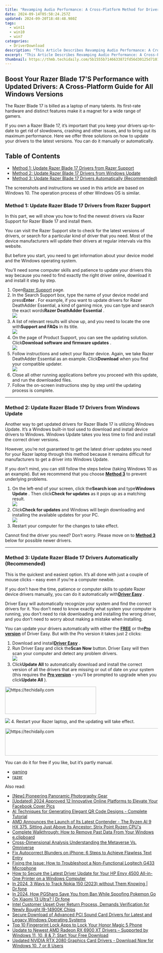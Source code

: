 ```yaml
---
title: "Revamping Audio Performance: A Cross-Platform Method for Driver Update in Win11/Win10/Win7"
date: 2024-09-14T05:58:24.257Z
updated: 2024-09-20T18:48:48.980Z
tags:
  - win11
  - win10
  - win7
categories:
  - DriverDownload
description: "This Article Describes Revamping Audio Performance: A Cross-Platform Method for Driver Update in Win11/Win10/Win7"
excerpt: "This Article Describes Revamping Audio Performance: A Cross-Platform Method for Driver Update in Win11/Win10/Win7"
thumbnail: https://thmb.techidaily.com/5b1555b7146633872fd56d30125d7101353d43d4ee7f4ba1a4a67766b9a7e657.jpg
---
```


## Boost Your Razer Blade 17'S Performance with Updated Drivers: A Cross-Platform Guide for All Windows Versions

The Razer Blade 17 is billed as a laptop of many talents. Its first-rate hardware and distinct features make it a magnet for a wide range of gamers.

 If you own a Razer Blade 17, it’s important that you keep your drivers up-to-date to get rid of slowdowns, crashing and other issues, and to bring out its maximum performance. Here we offer three solutions on how to update your drivers to the latest versions. You can do it manually or automatically.

## Table of Contents

* [Method 1: Update Razer Blade 17 Drivers from Razer Support](https://tools.techidaily.com/drivereasy/download/)
* [Method 2: Update Razer Blade 17 Drivers from Windows Update](https://tools.techidaily.com/drivereasy/download/)
* [Method 3: Update Razer Blade 17 Drivers Automatically (Recommended)](https://tools.techidaily.com/drivereasy/download/)

 The screenshots and instructions we used in this article are based on Windows 10\. The operation process of other Windows OS is similar.

### Method 1: Update Razer Blade 17 Drivers from Razer Support

 In this part, we will show you how to find the newest drivers via Razer Support for Razer Blade 17 and install them.

 You can visit the Razer Support site to check for the latest versions of drivers, or search for a particular kind of driver that you need. Most of the device manufacturers will update their drivers at regular intervals via this website.

 But before you start, you need to get information about your device model and the Windows operating system.

 You’ll need some computer skills and patience to update your drivers this way because you need to find exactly the right driver online, download it and install it step by step.

1. Open[Razer Support](https://support.razer.com/) page.
2. In the Search Support box, type the name of your device model and press**Enter** . For example, if you want to update drivers for Razer DeathAdder Essential, a kind of gaming mice, you can type and search the exact words**Razer DeathAdder Essential** .  
![](https://images.drivereasy.com/wp-content/uploads/2022/05/tu1.jpg)
3. A list of relevant results will show up, and you need to locate the one with**Support and FAQs** in its title.  
![](https://images.drivereasy.com/wp-content/uploads/2022/05/tu2.jpg)
4. On the page of Product Support, you can see the updating solution. Click**Download software and firmware updates** .  
![](https://images.drivereasy.com/wp-content/uploads/2022/05/tu3.jpg)
5. Follow instructions and select your Razer device. Again, we take Razer DeathAdder Essential as an example. Click**Download** when you find your compatible updater.  
![](https://images.drivereasy.com/wp-content/uploads/2022/05/tu4.jpg)
6. Close all other running applications before you proceed with this update, and run the downloaded files.
7. Follow the on-screen instructions step by step until the updating process is complete.

---

### Method 2: Update Razer Blade 17 Drivers from Windows Update

 Another way to get updated drivers for Razer Blade 17 is utilizing Windows Update. It’s a Windows built-in tool used to download and install device drivers to Windows. Windows Update takes you less time to find and install the correct driver versions.

 However, you’re not guaranteed to get the latest driver updates you need for your Razer laptop through this method because it remains difficult for manufacturers to get a driver into Windows Update.

 If you don’t mind, you can still follow the steps below (taking Windows 10 as an example). But we recommend that you choose **[Method 3](https://tools.techidaily.com/drivereasy/download/)**  to prevent underlying problems.

1. On the left-end of your screen, click the**Search icon** and type**Windows Update** . Then click**Check for updates** as it pops up as a matching result.  
![](https://images.drivereasy.com/wp-content/uploads/2022/05/tu5.jpg)
2. Click**Check for updates** and Windows will begin downloading and installing the available updates for your PC.  
![](https://images.drivereasy.com/wp-content/uploads/2022/05/tu6.jpg)
3. Restart your computer for the changes to take effect.

 Cannot find the driver you need? Don’t worry. Please move on to **[Method 3](https://tools.techidaily.com/drivereasy/download/)**  below for possible newer drivers.

---

### Method 3: Update Razer Blade 17 Drivers Automatically (Recommended)

 This is the quickest and easiest option. It’s all done with just a couple of mouse clicks – easy even if you’re a computer newbie.

 If you don’t have the time, patience or computer skills to update Razer device drivers manually, you can do it automatically with[**Driver Easy**](https://tools.techidaily.com/drivereasy/download/) .

 Driver Easy will automatically recognize your system and find the correct drivers for it. You don’t need to know exactly what system your computer is running, you don’t need to risk downloading and installing the wrong driver, and you don’t need to worry about making a mistake when installing.

 You can update your drivers automatically with either the **[FREE](https://tools.techidaily.com/drivereasy/download/)**  or the[**Pro version**](https://tools.techidaily.com/drivereasy/download/) of Driver Easy. But with the Pro version it takes just 2 clicks:

1. Download and install[**Driver Easy**](https://tools.techidaily.com/drivereasy/download/) .
2. Run Driver Easy and click the**Scan Now** button. Driver Easy will then scan your computer and detect any problem drivers.  
![](https://images.drivereasy.com/wp-content/uploads/2022/05/tu7.jpg)
3. Click**Update All** to automatically download and install the correct version of all the drivers that are missing or out of date on your system (this requires the **[Pro version](https://tools.techidaily.com/drivereasy/download/)**  – you’ll be prompted to upgrade when you click**Update All** ).  

<!-- affiliate ads begin -->
<a href="https://aligracehair.sjv.io/c/5597632/2006914/19272" target="_top" id="2006914">
  <img src="//a.impactradius-go.com/display-ad/19272-2006914" border="0" alt="https://techidaily.com" width="300" height="90"/>
</a>
<img height="0" width="0" src="https://aligracehair.sjv.io/i/5597632/2006914/19272" style="position:absolute;visibility:hidden;" border="0" />
<!-- affiliate ads end -->

![](https://images.drivereasy.com/wp-content/uploads/2022/05/tu8.jpg)
4. Restart your Razer laptop, and the updating will take effect.

<!-- affiliate ads begin -->
<a href="https://appsumo.8odi.net/c/5597632/2105882/7443" target="_top" id="2105882">
  <img src="//a.impactradius-go.com/display-ad/7443-2105882" border="0" alt="https://techidaily.com" width="728" height="90"/>
</a>
<img height="0" width="0" src="https://appsumo.8odi.net/i/5597632/2105882/7443" style="position:absolute;visibility:hidden;" border="0" />
<!-- affiliate ads end -->

 You can do it for free if you like, but it’s partly manual.

* [gaming](https://tools.techidaily.com/drivereasy/download/)
* [razer](https://tools.techidaily.com/drivereasy/download/)

<ins class="adsbygoogle"
     style="display:block"
     data-ad-format="autorelaxed"
     data-ad-client="ca-pub-7571918770474297"
     data-ad-slot="1223367746"></ins>

<ins class="adsbygoogle"
     style="display:block"
     data-ad-client="ca-pub-7571918770474297"
     data-ad-slot="8358498916"
     data-ad-format="auto"
     data-full-width-responsive="true"></ins>

<span class="atpl-alsoreadstyle">Also read:</span>
<div><ul>
<li><a href="https://extra-approaches.techidaily.com/new-pioneering-panoramic-photography-gear/"><u>[New] Pioneering Panoramic Photography Gear</u></a></li>
<li><a href="https://facebook-videos.techidaily.com/updated-2024-approved-12-innovative-online-platforms-to-elevate-your-facebook-cover-pics/"><u>[Updated] 2024 Approved 12 Innovative Online Platforms to Elevate Your Facebook Cover Pics</u></a></li>
<li><a href="https://eaxpv-info.techidaily.com/ai-techniques-for-generating-elegant-qr-code-designs-complete-tutorial/"><u>AI Techniques for Generating Elegant QR Code Designs - Complete Tutorial</u></a></li>
<li><a href="https://hardware-help.techidaily.com/amd-announces-the-launch-of-its-latest-contender-the-ryzen-ai-9-hx-375-sitting-just-above-its-ancestor-strix-point-ryzen-cpus/"><u>AMD Announces the Launch of Its Latest Contender - The Ryzen AI 9 HX 375, Sitting Just Above Its Ancestor: Strix Point Ryzen CPU's</u></a></li>
<li><a href="https://some-approaches.techidaily.com/complete-walkthrough-how-to-remove-past-data-from-your-windows-eclipboard/"><u>Complete Walkthrough: How to Remove Past Data From Your Windows e.clipboard</u></a></li>
<li><a href="https://extra-information.techidaily.com/cross-dimensional-analysis-understanding-the-metaverse-vs-omniverse/"><u>Cross-Dimensional Analysis Understanding the Metaverse Vs. Omniverse</u></a></li>
<li><a href="https://fox-that.techidaily.com/fix-autocorrect-blunders-on-iphone-6-steps-to-achieve-flawless-text-entry/"><u>Fix Autocorrect Blunders on iPhone: 6 Steps to Achieve Flawless Text Entry</u></a></li>
<li><a href="https://hardware-help.techidaily.com/fixing-the-issue-how-to-troubleshoot-a-non-functional-logitech-g433-microphone/"><u>Fixing the Issue: How to Troubleshoot a Non-Functional Logitech G433 Microphone</u></a></li>
<li><a href="https://hardware-help.techidaily.com/how-to-secure-the-latest-driver-update-for-your-hp-envy-4500-all-in-one-printer-on-a-windows-computer/"><u>How to Secure the Latest Driver Update for Your HP Envy 4500 All-in-One Printer on a Windows Computer</u></a></li>
<li><a href="https://android-location-track.techidaily.com/in-2024-3-ways-to-track-nokia-150-2023-without-them-knowing-drfone-by-drfone-virtual-android/"><u>In 2024, 3 Ways to Track Nokia 150 (2023) without Them Knowing | Dr.fone</u></a></li>
<li><a href="https://change-location.techidaily.com/in-2024-how-pgsharp-save-you-from-ban-while-spoofing-pokemon-go-on-xiaomi-13-ultra-drfone-by-drfone-virtual-android/"><u>In 2024, How PGSharp Save You from Ban While Spoofing Pokemon Go On Xiaomi 13 Ultra? | Dr.fone</u></a></li>
<li><a href="https://hardware-help.techidaily.com/intel-customer-upset-over-return-process-demands-verification-for-newly-bought-i9-14900k-chips/"><u>Intel Customer Upset Over Return Process, Demands Verification for Newly Bought I9-14900K Chips</u></a></li>
<li><a href="https://hardware-help.techidaily.com/secure-download-of-advanced-pci-sound-card-drivers-for-latest-and-legacy-windows-operating-systems/"><u>Secure Download of Advanced PCI Sound Card Drivers for Latest and Legacy Windows Operating Systems</u></a></li>
<li><a href="https://unlock-android.techidaily.com/top-10-fingerprint-lock-apps-to-lock-your-honor-magic-5-phone-by-drfone-android/"><u>Top 10 Fingerprint Lock Apps to Lock Your Honor Magic 5 Phone</u></a></li>
<li><a href="https://hardware-help.techidaily.com/update-to-newest-amd-radeon-rx-6900-xt-drivers-supported-by-windows-11-10-8-and-7-start-your-free-download/"><u>Update to Newest AMD Radeon RX 6900 XT Drivers – Supported by Windows 11, 10, 8 & 7: Start Your Free Download</u></a></li>
<li><a href="https://hardware-help.techidaily.com/updated-nvidia-rtx-2080-graphics-card-drivers-download-now-for-windows-10-7-or-8-users/"><u>Updated NVIDIA RTX 2080 Graphics Card Drivers - Download Now for Windows 10, 7 or 8 Users</u></a></li>
</ul></div>

